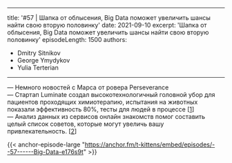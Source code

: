 
---
title: '#57 | Шапка от облысения, Big Data поможет увеличить шансы найти свою вторую половинку'
date: 2021-09-10
excerpt: 'Шапка от облысения, Big Data поможет увеличить шансы найти свою вторую половинку'
episodeLength: 1500
authors:
  - Dmitry Sitnikov
  - George Ymydykov
  - Yulia Terterian
---

— Немного новостей с Марса от ровера Perseverance <br/>
— Стартап Luminate создал высокотехнологичный головной убор для пациентов проходящих химиотерапию, испытания на животных показали эффективность 80%, тесты для людей в процессе [[1](https://techcrunch.com/2021/08/30/luminate-aims-to-make-hair-loss-from-chemotherapy-a-thing-of-the-past/)]<br/>
— Анализ данных из сервисов онлайн знакомств помог составить целый список советов, которые могут увеличь вашу привлекательность. [[2](https://22century.ru/popular-science-publications/big-dating?fbclid=IwAR3vFvG0hkUQ-q9NjSNq86FM_t67glsmf_3MA0AhB9jNlZ0dcW-bNumrOEA)]

{{< anchor-episode-large "https://anchor.fm/t-kittens/embed/episodes/--57------Big-Data-e176s9t" >}}
